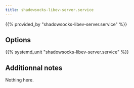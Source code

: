 ```yaml
---
title: shadowsocks-libev-server.service
---
```


{{% provided_by "shadowsocks-libev-server.service" %}}

## Options

{{% systemd_unit "shadowsocks-libev-server.service" %}}

## Additionnal notes

Nothing here.